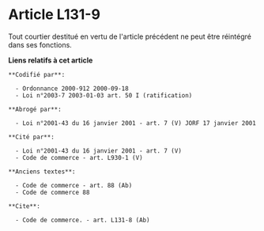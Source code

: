 # Article L131-9

Tout courtier destitué en vertu de l'article précédent ne peut être réintégré dans ses fonctions.

**Liens relatifs à cet article**

	**Codifié par**:

	  - Ordonnance 2000-912 2000-09-18
	  - Loi n°2003-7 2003-01-03 art. 50 I (ratification)

	**Abrogé par**:

	  - Loi n°2001-43 du 16 janvier 2001 - art. 7 (V) JORF 17 janvier 2001

	**Cité par**:

	  - Loi n°2001-43 du 16 janvier 2001 - art. 7 (V)
	  - Code de commerce - art. L930-1 (V)

	**Anciens textes**:

	  - Code de commerce - art. 88 (Ab)
	  - Code de commerce 88

	**Cite**:

	  - Code de commerce. - art. L131-8 (Ab)
